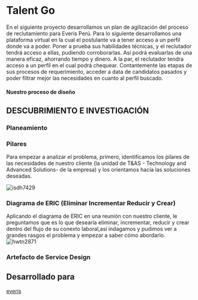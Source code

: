 # Talent Go

En el siguiente proyecto desarrollamos un plan de agilización del proceso de reclutamiento para Everis Perú. 
Para lo siguiente desarrollamos una plataforma virtual en la cual el postulante va a tener acceso a un perfil donde va a poder.
Poner a prueba sus habilidades técnicas, y el reclutador tendrá acceso a ellas, pudiendo corroborarlas. Así podrá evaluarlas de una manera eficaz, ahorrando tiempo y dinero. A la par, el reclutador tendra acceso a un perfil en el cual podrá chequear.
Contantemente las etapas de sus procesos de requerimiento, acceder a data de candidatos pasados y poder filtrar mejor las necesidades en cuanto al perfil buscado.

#### Nuestro proceso de diseño

## DESCUBRIMIENTO E INVESTIGACIÓN

### Planeamiento

### Pilares
Para empezar a analizar el problema, primero, identificamos los pilares de las necesidades de nuestro cliente 
(la unidad de T&AS - Technology and Advanced Solutions- de la empresa) y los orientamos hacía las soluciones deseadas.

![isdh7429](https://user-images.githubusercontent.com/32309909/36592729-f71e504c-1864-11e8-956b-20e8002fc3a7.JPG)

### Diagrama de ERIC (Eliminar Incrementar Reducir y Crear)
Aplicando el diagrama de ERIC en una reunión con nuestro cliente, le preguntamos que es 
lo que desearía eliminar, incrementar, reducir y crear dentro del flujo de su conexto laboral,así indagamos 
y pudimos ver a grandes rasgos el problema y empezar a saber cómo abordarlo.
![hwtn2871](https://user-images.githubusercontent.com/32309909/36591720-e4c633f0-1860-11e8-9350-15b59e79d970.JPG)

### Artefacto de Service Design

## Desarrollado para
[everis](https://www.everis.com/peru/es/home-peru)
